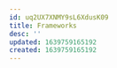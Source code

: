 ```yaml
---
id: uq2UX7XNMY9sL6XdusK09
title: Frameworks
desc: ''
updated: 1639759165192
created: 1639759165192
---
```


